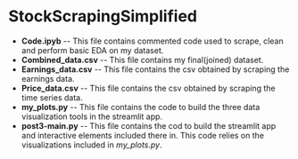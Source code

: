 # StockScrapingSimplified
* **Code.ipyb** -- This file contains commented code used to scrape, clean and perform basic EDA on my dataset.
* **Combined_data.csv** -- This file contains my final(joined) dataset.
* **Earnings_data.csv** -- This file contains the csv obtained by scraping the earnings data.
* **Price_data.csv** -- This file contains the csv obtained by scraping the time series data.
* **my_plots.py** -- This file contains the code to build the three data visualization tools in the streamlit app.
* **post3-main.py** -- This file contains the cod to build the streamlit app and interactive elements included there in. This code relies on the visualizations included in *my_plots.py*.